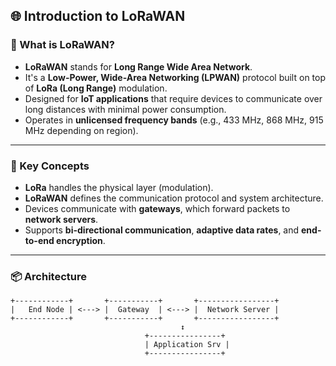 ## 🌐 Introduction to LoRaWAN

### 📘 What is LoRaWAN?

- **LoRaWAN** stands for **Long Range Wide Area Network**.
- It's a **Low-Power, Wide-Area Networking (LPWAN)** protocol built on top of **LoRa (Long Range)** modulation.
- Designed for **IoT applications** that require devices to communicate over long distances with minimal power consumption.
- Operates in **unlicensed frequency bands** (e.g., 433 MHz, 868 MHz, 915 MHz depending on region).

---

### 🧠 Key Concepts

- **LoRa** handles the physical layer (modulation).
- **LoRaWAN** defines the communication protocol and system architecture.
- Devices communicate with **gateways**, which forward packets to **network servers**.
- Supports **bi-directional communication**, **adaptive data rates**, and **end-to-end encryption**.

---

### 📦 Architecture

```text
+------------+       +-----------+       +-----------------+
|   End Node | <---> |  Gateway  | <---> |  Network Server |
+------------+       +-----------+       +-----------------+
                                      ↕
                              +----------------+
                              | Application Srv |
                              +----------------+
